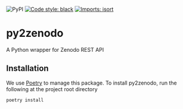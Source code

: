 ![PyPI](https://img.shields.io/pypi/v/py2zenodo)
[![Code style: black](https://img.shields.io/badge/code%20style-black-000000.svg)](https://github.com/psf/black)
[![Imports: isort](https://img.shields.io/badge/%20imports-isort-%231674b1?style=flat&labelColor=ef8336)](https://pycqa.github.io/isort/)

# py2zenodo

A Python wrapper for Zenodo REST API

## Installation

We use [Poetry](https://python-poetry.org/) to manage this package.
To install py2zenodo, run the following at the project root directory

```bash
poetry install
```
